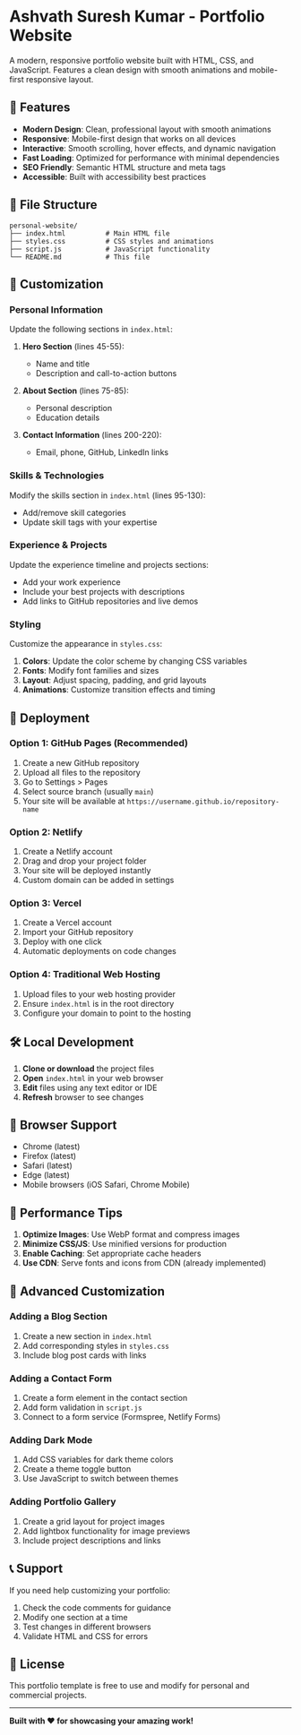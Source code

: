# Ashvath Suresh Kumar - Portfolio Website

A modern, responsive portfolio website built with HTML, CSS, and JavaScript. Features a clean design with smooth animations and mobile-first responsive layout.

## 🚀 Features

- **Modern Design**: Clean, professional layout with smooth animations
- **Responsive**: Mobile-first design that works on all devices
- **Interactive**: Smooth scrolling, hover effects, and dynamic navigation
- **Fast Loading**: Optimized for performance with minimal dependencies
- **SEO Friendly**: Semantic HTML structure and meta tags
- **Accessible**: Built with accessibility best practices

## 📁 File Structure

```
personal-website/
├── index.html          # Main HTML file
├── styles.css          # CSS styles and animations
├── script.js           # JavaScript functionality
└── README.md           # This file
```

## 🎨 Customization

### Personal Information
Update the following sections in `index.html`:

1. **Hero Section** (lines 45-55):
   - Name and title
   - Description and call-to-action buttons

2. **About Section** (lines 75-85):
   - Personal description
   - Education details

3. **Contact Information** (lines 200-220):
   - Email, phone, GitHub, LinkedIn links

### Skills & Technologies
Modify the skills section in `index.html` (lines 95-130):
- Add/remove skill categories
- Update skill tags with your expertise

### Experience & Projects
Update the experience timeline and projects sections:
- Add your work experience
- Include your best projects with descriptions
- Add links to GitHub repositories and live demos

### Styling
Customize the appearance in `styles.css`:

1. **Colors**: Update the color scheme by changing CSS variables
2. **Fonts**: Modify font families and sizes
3. **Layout**: Adjust spacing, padding, and grid layouts
4. **Animations**: Customize transition effects and timing

## 🚀 Deployment

### Option 1: GitHub Pages (Recommended)
1. Create a new GitHub repository
2. Upload all files to the repository
3. Go to Settings > Pages
4. Select source branch (usually `main`)
5. Your site will be available at `https://username.github.io/repository-name`

### Option 2: Netlify
1. Create a Netlify account
2. Drag and drop your project folder
3. Your site will be deployed instantly
4. Custom domain can be added in settings

### Option 3: Vercel
1. Create a Vercel account
2. Import your GitHub repository
3. Deploy with one click
4. Automatic deployments on code changes

### Option 4: Traditional Web Hosting
1. Upload files to your web hosting provider
2. Ensure `index.html` is in the root directory
3. Configure your domain to point to the hosting

## 🛠️ Local Development

1. **Clone or download** the project files
2. **Open** `index.html` in your web browser
3. **Edit** files using any text editor or IDE
4. **Refresh** browser to see changes

## 📱 Browser Support

- Chrome (latest)
- Firefox (latest)
- Safari (latest)
- Edge (latest)
- Mobile browsers (iOS Safari, Chrome Mobile)

## 🎯 Performance Tips

1. **Optimize Images**: Use WebP format and compress images
2. **Minimize CSS/JS**: Use minified versions for production
3. **Enable Caching**: Set appropriate cache headers
4. **Use CDN**: Serve fonts and icons from CDN (already implemented)

## 🔧 Advanced Customization

### Adding a Blog Section
1. Create a new section in `index.html`
2. Add corresponding styles in `styles.css`
3. Include blog post cards with links

### Adding a Contact Form
1. Create a form element in the contact section
2. Add form validation in `script.js`
3. Connect to a form service (Formspree, Netlify Forms)

### Adding Dark Mode
1. Add CSS variables for dark theme colors
2. Create a theme toggle button
3. Use JavaScript to switch between themes

### Adding Portfolio Gallery
1. Create a grid layout for project images
2. Add lightbox functionality for image previews
3. Include project descriptions and links

## 📞 Support

If you need help customizing your portfolio:

1. Check the code comments for guidance
2. Modify one section at a time
3. Test changes in different browsers
4. Validate HTML and CSS for errors

## 📄 License

This portfolio template is free to use and modify for personal and commercial projects.

---

**Built with ❤️ for showcasing your amazing work!** 
